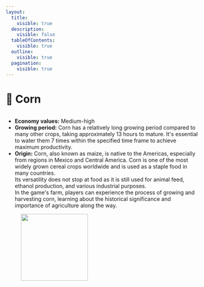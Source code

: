 ```yaml
---
layout:
  title:
    visible: true
  description:
    visible: false
  tableOfContents:
    visible: true
  outline:
    visible: true
  pagination:
    visible: true
---
```


# 🌽 Corn

<figure><img src="../.gitbook/assets/corn.png" alt=""><figcaption></figcaption></figure>

* **Economy values:** Medium-high
* **Growing period:** Corn has a relatively long growing period compared to many other crops, taking approximately 13 hours to mature. It's essential to water them 7 times within the specified time frame to achieve maximum productivity.
* **Origin:** Corn, also known as maize, is native to the Americas, especially from regions in Mexico and Central America. Corn is one of the most widely grown cereal crops worldwide and is used as a staple food in many countries.\
  Its versatility does not stop at food as it is still used for animal feed, ethanol production, and various industrial purposes.\
  In the game's farm, players can experience the process of growing and harvesting corn, learning about the historical significance and importance of agriculture along the way.

<div>

<figure><img src="../.gitbook/assets/4-1.png" alt="" width="175"><figcaption></figcaption></figure>

 

<figure><img src="../.gitbook/assets/tree-mid-4.png" alt=""><figcaption></figcaption></figure>

 

<figure><img src="../.gitbook/assets/tree-4.png" alt=""><figcaption></figcaption></figure>

</div>
